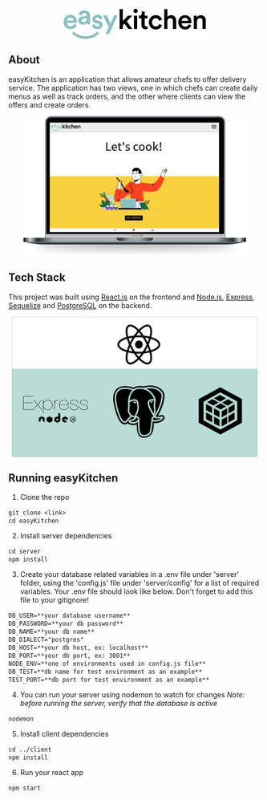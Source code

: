 

<p align="center">
 <img align="center" height="60" src="./client/src/img/Logo-easykitchen.png">
</p>


## About

easyKitchen is an application that allows amateur chefs to offer delivery service. The application has two views, one in which chefs can create daily menus as well as track orders, and the other where clients can view the offers and create orders.

<p align="center">
 <img align="center" height="280" src="./client/src/img/ImageReadme.png">
</p>


## Tech Stack

This project was built using [React.js](https://reactjs.org/) on the frontend and [Node.js](https://nodejs.org), [Express](http://expressjs.com/), [Sequelize](https://sequelize.org/) and [PostgreSQL](https://www.postgresql.org/) on the backend.

<p align="center">
 <img align="center" height="280" src="./client/src/img/Technologies__.png">
</p>


## Running easyKitchen
1. Clone the repo
```
git clone <link>
cd easyKitchen
```

2. Install server dependencies
```
cd server
npm install
```
3. Create your database related variables in a .env file under 'server' folder, using the 'config.js' file under 'server/config' for a list of required variables. Your .env file should look like below. Don't forget to add this file to your gitignore!
  ```
DB_USER=**your database username**
DB_PASSWORD=**your db password**
DB_NAME=**your db name**
DB_DIALECT="postgres"
DB_HOST=**your db host, ex: localhost**
DB_PORT=**your db port, ex: 3001**
NODE_ENV=**one of environments used in config.js file**
DB_TEST=**db name for test environment as an example**
TEST_PORT=**db port for test environment as an example**
  ```
4. You can run your server using nodemon to watch for changes
   *Note: before running the server, verify that the database is active*
```
nodemon
```

5. Install client dependencies
```
cd ../client
npm install
```
6. Run your react app
```
npm start


